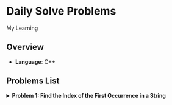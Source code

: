 # Daily Solve Problems

My Learning 

## Overview

- **Language**: C++

## Problems List

<details>
<summary><strong>Problem 1: Find the Index of the First Occurrence in a String</strong></summary>

- **Platform**: [LeetCode](https://leetcode.com/problems/find-the-index-of-the-first-occurrence-in-a-string/?envType=study-plan-v2&envId=top-interview-150)
- **Difficulty**: Easy/Medium
- **Solution**: A C++ implementation to find the first occurrence of a substring within a string.

### Solution Explanation

The problem is to find the first occurrence of the substring `needle` in the string `haystack`. If `needle` is found, return its index; otherwise, return `-1`.

**Key Points**:
- **Edge Cases**: Consider cases where `haystack` is smaller or equal in length to `needle`.
- **Substr Function**: The solution uses the `substr` function to compare parts of the `haystack` with `needle`.

### Code Implementation

```cpp
class Solution {
public:
    int strStr(string h, string n) {
        int k = n.size();

        if (h.size() < k) return -1;

        if (h.size() == k) {
            return h == n ? 0 : -1;
        }

        string str = h.substr(0, k);
        int l = 0;

        while ((l + k) <= h.size()) {
            str = h.substr(l, k);
            if (str == n) {
                return l;
            }
            l++;
        }

        return -1;
    }
};
